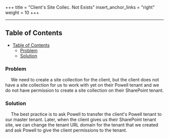 +++
title = "Client's Site Collec. Not Exists"
insert_anchor_links = "right"
weight = 10
+++

---

## Table of Contents
- [Table of Contents](#table-of-contents)
  - [Problem](#problem)
  - [Solution](#solution)

### Problem

&emsp; We need to create a site collection for the client, but the client does not have a site collection for us to work with yet on their Powell tenant and we do not have permission to create a site collection on their SharePoint tenant.

### Solution
&emsp; The best practice is to ask Powell to transfer the client's Powell tenant to our master tenant. Later, when the client gives us their SharePoint tenant site, we can change the tenant URL domain for the tenant that we created and ask Powell to give the client permissions to the tenant.
